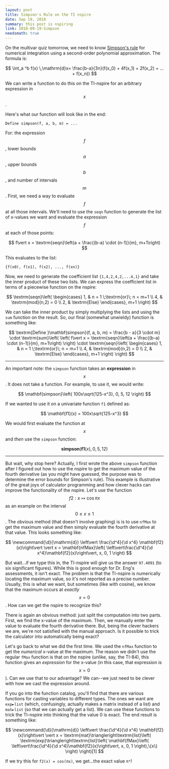 ```yaml
---
layout: post
title: Simpson's Rule on the TI nspire
date: Sep 19, 2018
summary: this post is nspiring
link: 2018-09-19-Simpson
needsmath: true
---
```


On the multivar quiz tomorrow, we need to know [Simpson's rule](https://en.wikipedia.org/wiki/Simpson's_rule) for numerical integration using a second-order polynomial approximation. The formula is:

$$
\int_a ^b f(x) \,\mathrm{d}x= \frac{b-a}{3n}(f(x_0) + 4f(x_1) + 2f(x_2) + ... + f(x_n))
$$

We can write a function to do this on the TI-nspire for an arbitrary expression in $$x$$.

Here's what our function will look like in the end:

```
Define simpson(f, a, b, m) = ...
```

For: the expression $$f$$, lower bounds $$a$$, upper bounds $$b$$, and number of intervals $$m$$. First, we need a way to evaluate $$f$$ at all those intervals. We'll need to use the `seqn` function to generate the list of x-values we want and evaluate the expression $$f$$ at each of those points:

$$
f\vert x = \textrm{seqn}\left(a + \frac{(b-a) \cdot (n-1)}{m}, m+1\right)
$$

This evaluates to the list:

```
{f(x0), f(x1), f(x2), ..., f(xn)}
```

Now, we need to generate the coefficient list `{1,4,2,4,2,...4,1}` and take the inner product of these two lists. We can express the coefficient list in terms of a piecewise function on the nspire:

$$
\textrm{seqn}\left(
\begin{cases}
1, & n = 1 \;\textrm{or}\; n = m+1 \\
4, & \textrm{mod}(n,2) = 0 \\
2, & \textrm{Else}
\end{cases}, m+1
\right)
$$

We can take the inner product by simply multiplying the lists and using the `sum` function on the result. So, our final (somewhat unwieldy) function is something like:

$$
\textrm{Define }\mathbf{simpson}(f, a, b, m) =
\frac{b - a}{3 \cdot m} \cdot
\textrm{sum}\left(
  \left(
    f\vert x = \textrm{seqn}\left(a + \frac{(b-a) \cdot (n-1)}{m}, m+1\right)
  \right) \cdot
    \textrm{seqn}\left(
    \begin{cases}
    1, & n = 1 \;\textrm{or}\; n = m+1 \\
    4, & \textrm{mod}(n,2) = 0 \\
    2, & \textrm{Else}
    \end{cases}, m+1
    \right)
\right)
$$

---
An important note: the `simpson` function takes an **expression** in $$x$$. It does not take a function. For example, to use it, we would write:

$$
\mathbf{simpson}\left( 100x\sqrt{125-x^3}, 0, 5, 12 \right)
$$

If we wanted to use it on a univariate function `f1` defined as:

$$
\mathbf{f1}(x) = 100x\sqrt{125-x^3}
$$

We would first evaluate the function at $$x$$ and *then* use the `simpson` function:

$$
\mathbf{simpson}\left( \mathbf{f1}(x), 0, 5, 12 \right)
$$

---
But wait, why stop here? Actually, I first wrote the above `simpson` function after I figured out how to use the nspire to get the maximum value of the fourth derivative (as you might have guessed, the purpose was to determine the error bounds for Simpson's rule). This example is illustrative of the great joys of calculator programming and how clever hacks can improve the functionality of the nspire. Let's use the function $$f2 : x \mapsto \cos \pi x$$ as an example on the interval $$0 \le x \le 1$$. The obvious method (that doesn't involve graphing) is is to use `nfMax` to get the maximum value and then simply evaluate the fourth derivative at that value. This looks something like:

$$
\newcommand{\d}{\mathrm{d}}
\left\vert \frac{\d^4}{\d x^4} \mathbf{f2}(x)\right\vert
\vert
  x = \mathbf{nfMax}\left(
    \left\vert\frac{\d^4}{\d x^4}\mathbf{f2}(x)\right\vert,
    x, 0, 1 \right)
$$

But wait...if we type this in, the TI-nspire will give us the answer `97.4091` (to six significant figures). While this is good enough for Dr. Eng's assessments, it isn't exact. The problem is that the TI-nspire is numerically locating the maximum value, so it's not reported as a precise number. Usually, this is what we want, but sometimes (like with cosine), we know that the maximum occurs at *exactly* $$x=0$$. How can we get the nspire to recognize this?

There is again an obvious method: just split the computation into two parts. First, we find the x-value of the maximum. Then, we manually enter the value to evaluate the fourth derivative there. But, being the clever hackers we are, we're not satisfied with the manual approach. Is it possible to trick the calculator into automatically being exact?

Let's go back to what we did the first time. We used the `nfMax` function to get the *numerical* x-value at the maximum. The reason we didn't use the regular `fMax` function is that on the nspire (unlike, say, the TI-84), this function gives an *expression* for the x-value (in this case, that expression is $$x=0$$). Can we use that to our advantage? We can--we just need to be clever with how we cast the expression around.

If you go into the function catalog, you'll find that there are various functions for casting variables to different types. The ones we want are `exp►list` (which, confusingly, actually makes a matrix instead of a list) and `mat►list` (so that we can actually get a list). We can use these functions to trick the TI-nspire into thinking that the value 0 is exact. The end result is something like:

$$
\newcommand{\d}{\mathrm{d}}
\left\vert \frac{\d^4}{\d x^4} \mathbf{f2}(x)\right\vert
\vert
  x = \textrm{mat}\triangleright\textrm{list}\left(
    \textrm{exp}\triangleright\textrm{list}\left(
      \mathbf{fMax}\left(
        \left\vert\frac{\d^4}{\d x^4}\mathbf{f2}(x)\right\vert,
        x, 0, 1 \right),\{x\}
    \right)
  \right)[1]
$$

If we try this for `f2(x) = cos(πx)`, we get...the exact value `π⁴`!
